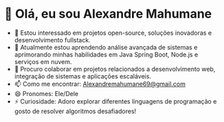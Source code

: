 # 👋 Olá, eu sou Alexandre Mahumane

- 👀 Estou interessado em projetos open-source, soluções inovadoras e desenvolvimento fullstack.
- 🌱 Atualmente estou aprendendo análise avançada de sistemas e aprimorando minhas habilidades em Java Spring Boot, Node.js e serviços em nuvem.
- 💞️ Procuro colaborar em projetos relacionados a desenvolvimento web, integração de sistemas e aplicações escaláveis.
- 📫 Como me encontrar: [Alexandremahumane69@gmail.com](mailto:Alexandremahumane69@gmail.com)
- 😄 Pronomes: Ele/Dele
- ⚡ Curiosidade: Adoro explorar diferentes linguagens de programação e gosto de resolver algoritmos desafiadores!

<!---
AlexandreMahumane/AlexandreMahumane is a ✨ special ✨ repository because its `README.md` (this file) appears on your GitHub profile.
You can click the Preview link to take a look at your changes.
--->
